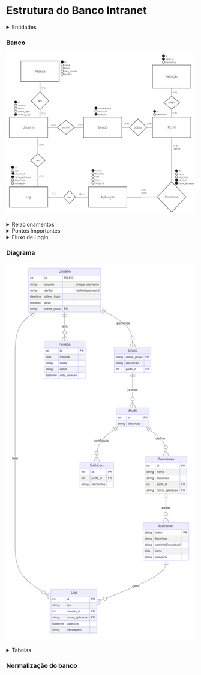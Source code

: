 # Estrutura do Banco Intranet

<details>
<summary>Entidades</summary>

### Entidades:

#### Grupo
- **nome_grupo**: Nome do grupo e identificador único.
- **descricao**: Descrição do grupo.
- **perfil_id**: Chave estrangeira para a tabela Perfil.

#### Pessoa
- **id**: Identificador único da pessoa.
- **foto3x4**: Foto da pessoa (BLOB).
- **nome**: Nome completo do usuário.
- **email**: Endereço de email do usuário.
- **data_criacao**: Data de criação da conta.

#### Usuario
- **id**: Identificador único do usuário (referência à tabela Pessoa).
- **usuario**: Nome de usuário (único).
- **senha**: Senha do usuário (armazenada de forma segura, e.g., hash).
- **ultimo_login**: Data e hora do último login.
- **ativo**: Indicador se a conta está ativa.
- **nome_grupo**: Chave estrangeira para a tabela Grupo.

#### Aplicacao
- **nome**: Nome da aplicação e identificador único.
- **descricao**: Descrição da aplicação.
- **caminhoExecutavel**: Caminho do executável na rede.
- **icone**: Ícone da aplicação (BLOB).
- **categoria**: Categoria da aplicação (coluna, flag, ou enumerador).

#### Permissao
- **id**: Identificador único da permissão.
- **nome**: Nome da permissão.
- **descricao**: Descrição da permissão.
- **perfil_id**: Chave estrangeira para a tabela Perfil.
- **nome_aplicacao**: Chave estrangeira para a tabela Aplicacao.

#### Log
- **id**: Identificador único do log.
- **tipo**: Nome do tipo do log.
- **usuario_id**: Chave estrangeira para a tabela Usuario.
- **nome_aplicacao**: Chave estrangeira para a tabela Aplicacao.
- **datahora**: Data e hora do log.
- **mensagem**: Mensagem do log.

#### Perfil
- **id**: Identificador único do perfil.
- **descricao**: Descrição do perfil.

#### Exibicao
- **id**: Identificador único da exibição.
- **perfil_id**: Chave estrangeira para a tabela Perfil.
- **elementos**: Identificadores de elementos específicos da página (ex: botões, ações).

</details>

### Banco

![alt text](img/bancoPP.jpg)

<details>
<summary>Relacionamentos</summary>

### 1. Grupo e Perfil
- **Descrição**: Um grupo está associado a um perfil específico. Um perfil pode ser compartilhado entre vários grupos.
- **Cardinalidade**:
  - **Grupo (1, N) — (1, 1) Perfil**: Cada grupo deve ter exatamente um perfil, e um perfil pode estar associado a vários grupos ou nenhum.
  - **Perfil (0, N) — (1, 1) Grupo**: Cada perfil pode estar associado a zero ou mais grupos.

### 2. Perfil e Permissao
- **Descrição**: Cada perfil pode ter várias permissões associadas a diferentes aplicações. Cada permissão está associada a um único perfil.
- **Cardinalidade**:
   - **Perfil (1, N) — (1, N) Permissão**: Um perfil pode ter várias permissões.
   - **Permissão (1, N) — (1, 1) Perfil**: Uma permissão está associada a exatamente um perfil.

### 3. Aplicacao e Permissao
- **Descrição**: Cada aplicação pode ter várias permissões associadas a diferentes perfis. Cada permissão está associada a uma única aplicação.
- **Cardinalidade**:
   - **Aplicação (1, N) — (1, N) Permissão**: Uma aplicação pode ter várias permissõe.
   - **Permissão (1, N) — (1, N) Aplicação**: Uma permissão pode conceder acesso a várias aplicações.

#### Exemplo Ilustrativo

- **Perfil**: "Administrador"
  - Pode ter as seguintes permissões:
    - **Permissão A**: Acesso total à aplicação X e Y.
    - **Permissão B**: Acesso parcial à aplicação Z.

- **Aplicação**: 
  - **Aplicação X**: Pode ser acessada por "Permissão A".
  - **Aplicação Y**: Pode ser acessada por "Permissão A".
  - **Aplicação Z**: Pode ser acessada por "Permissão B".

### 4. Perfil e Exibicao
- **Descrição:** Define quais elementos de uma página são visíveis para um perfil específico. Cada exibição está associada a um único perfil, mas um perfil pode estar associado a várias exibições.
- **Cardinalidade:**
    - **Perfil (1, N) — (1, N) Exibicao:** Cada perfil pode ter zero ou mais exibições.
    - **Exibicao (1, N) — (1, N) Perfil:** Cada exibição pode estar associada a mais de um perfil.

### 5. Pessoa e Usuario
- **Descrição**: Cada pessoa tem um usuário associado para login. Cada usuário é vinculado a uma única pessoa.
- **Cardinalidade**:
  - **Pessoa (1, 1) — (1, 1) Usuario**: Cada pessoa possui exatamente um usuário associado.
  - **Usuario (1, 1) — (1, 1) Pessoa**: Cada usuário está vinculado a uma única pessoa.

### 6. Grupo e Usuario
- **Descrição**: Cada usuário pertence a um grupo, que define suas permissões gerais. Um grupo pode ter vários usuários.
- **Cardinalidade**:
  - **Grupo (0, N) — (1, 1) Usuario**: Um grupo pode ter zero ou mais usuários.
  - **Usuario (1, 1) — (1, N) Grupo**: Cada usuário pertence a um único grupo.

### 7. Usuario e Log
- **Descrição**: Cada usuário pode gerar múltiplos logs. Cada log é associado a um único usuário.
- **Cardinalidade**:
  - **Usuario (0, N) — (1, 1) Log**: Um usuário pode gerar zero ou mais logs.
  - **Log (1, 1) — (1, N) Usuario**: Cada log é associado a um único usuário.

### 8. Aplicacao e Log
- **Descrição**: Cada aplicação pode ter vários logs associados. Cada log está vinculado a uma única aplicação.
- **Cardinalidade**:
  - **Aplicacao (0, N) — (1, 1) Log**: Cada aplicação pode gerar zero ou mais logs.
  - **Log (1, 1) — (1, N) Aplicacao**: Cada log está associado a uma única aplicação.

</details>

<details>
<summary>Pontos Importantes</summary>

## **Pontos Importantes**

1. **Segregação de Dados**
   - **Pessoa**: Armazena informações pessoais e não críticas.
   - **Usuario**: Armazena informações de autenticação e controle de acesso.

2. **Associação de Grupos e Perfis**
   - **Grupo**: Define um conjunto de usuários e está associado a um perfil específico.
   - **Perfil**: Define as permissões e exibições específicas para grupos.

3. **Gerenciamento de Permissões e Exibições**
   - **Permissao**: Define o acesso a aplicações e páginas para um perfil.
   - **Exibicao**: Define permissões específicas de exibição de elementos na página para um perfil.

4. **Auditoria e Rastreabilidade**
   - **Log**: Registra atividades dos usuários e ações realizadas nas aplicações.

</details>

<details>
<summary>Fluxo de Login</summary>

## **Fluxo de Login**

1. **Autenticação**
   - O usuário fornece suas credenciais (nome de usuário e senha) através da tela de login.
   - O sistema verifica as credenciais fornecidas com as informações armazenadas na tabela `Usuario`.

2. **Verificação de Credenciais**
   - As credenciais são validadas contra o banco de dados.
   - Se a autenticação for bem-sucedida, o sistema recupera o perfil associado ao grupo do usuário.

3. **Recuperação do Perfil e Permissões**
   - O sistema determina o grupo do usuário e, em seguida, obtém o perfil associado a esse grupo.
   - A partir do perfil, o sistema obtém as permissões associadas (tabela `Permissao`) e as permissões de exibição (tabela `Exibicao`).

4. **Configuração do Ambiente do Usuário**
   - **Permissões de Acesso**: Configura o acesso às aplicações e páginas do sistema de acordo com as permissões do perfil.
   - **Permissões de Exibição**: Configura quais elementos (como botões e ações) são visíveis nas páginas com base nas permissões de exibição do perfil.

5. **Registro de Atividade**
   - O sistema gera logs para registrar a atividade de login, associando-a ao usuário e à aplicação em que a atividade ocorreu.

</details>


### Diagrama

![alt text](img/diagramPP.png)

<details>
<summary>Tabelas</summary>

### Grupo
- `nome_grupo` : VARCHAR(255), PRIMARY KEY
- `descricao` : TEXT
- `perfil_id` : INT, FOREIGN KEY (referência à tabela Perfil)

### Pessoa
- `id` : INT, PRIMARY KEY, AUTO_INCREMENT
- `foto3x4` : BLOB
- `nome` : VARCHAR(255)
- `email` : VARCHAR(255)
- `data_criacao` : DATETIME

### Usuario
- `id` : INT, PRIMARY KEY, AUTO_INCREMENT, FOREIGN KEY (referência à tabela Pessoa)
- `usuario` : VARCHAR(255), UNIQUE
- `senha` : VARCHAR(255)  // Armazenar como hash seguro
- `ultimo_login` : DATETIME
- `nome_grupo` : VARCHAR(255), FOREIGN KEY (referência à tabela Grupo)

### Aplicacao
- `nome` : VARCHAR(255), PRIMARY KEY
- `descricao` : TEXT
- `caminhoExecutavel` : VARCHAR(500)
- `icone` : BLOB
- `categoria` : VARCHAR(255) // Pode ser uma coluna, flag, ou enumerador

### Permissao
- `id` : INT, PRIMARY KEY, AUTO_INCREMENT
- `nome` : VARCHAR(255)
- `descricao` : TEXT
- `perfil_id` : INT, FOREIGN KEY (referência à tabela Perfil)
- `nome_aplicacao` : VARCHAR(255), FOREIGN KEY (referência à tabela Aplicacao)

### Log
- `id` : INT, PRIMARY KEY, AUTO_INCREMENT
- `tipo` : VARCHAR(255)
- `usuario_id` : INT, FOREIGN KEY (referência à tabela Usuario)
- `nome_aplicacao` : VARCHAR(255), FOREIGN KEY (referência à tabela Aplicacao)
- `datahora` : DATETIME
- `mensagem` : TEXT

### Perfil
- `id` : INT, PRIMARY KEY, AUTO_INCREMENT
- `descricao` : TEXT

### Exibicao
- `id` : INT, PRIMARY KEY, AUTO_INCREMENT
- `perfil_id` : INT, FOREIGN KEY (referência à tabela Perfil)
- `elementos` : TEXT // Pode conter identificadores de elementos específicos da página (ex: botões, ações)

</details>

### Normalização do banco




